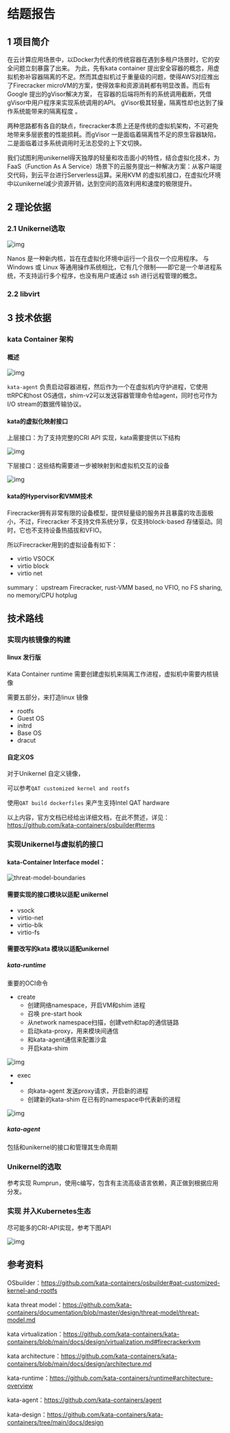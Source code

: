 # 结题报告
## 1 项目简介

在云计算应用场景中，以Docker为代表的传统容器在遇到多租户场景时，它的安全问题立刻暴露了出来。 为此，先有kata container 提出安全容器的概念，用虚拟机弥补容器隔离的不足。然而其虚拟机过于重量级的问题，使得AWS对应推出了Firecracker microVM的方案，使得效率和资源消耗都有明显改善。而后有Google 提出的gVisor解决方案， 在容器的后端将所有的系统调用截断，凭借gVisor中用户程序来实现系统调用的API。 gVisor极其轻量，隔离性却也达到了操作系统能带来的隔离程度 。

两种思路都有各自的缺点，firecracker本质上还是传统的虚拟机架构，不可避免地带来多层嵌套的性能损耗。而gVisor 一是面临着隔离性不足的原生容器缺陷，二是面临着过多系统调用时无法忍受的上下文切换。

我们试图利用unikernel得天独厚的轻量和攻击面小的特性，结合虚拟化技术，为FaaS（Function As A Service）场景下的云服务提出一种解决方案：从客户端提交代码，到云平台进行Serverless运算。采用KVM 的虚拟机接口，在虚拟化环境中以unikernel减少资源开销，达到空间的高效利用和速度的极限提升。

## 2 理论依据

### 2.1 Unikernel选取

 ![img](https://repository-images.githubusercontent.com/115159616/44eb1980-a6f4-11e9-9e7b-df7adf662967) 

Nanos 是一种新内核，旨在在虚拟化环境中运行一个且仅一个应用程序。 与 Windows 或 Linux 等通用操作系统相比，它有几个限制——即它是一个单进程系统，不支持运行多个程序，也没有用户或通过 ssh 进行远程管理的概念。

### 2.2 libvirt



## 3 技术依据

### kata Container 架构

#### 概述

![img](files/shimv2.png)

  `kata-agent` 负责启动容器进程，然后作为一个在虚拟机内守护进程，它使用ttRPC和host OS通信，shim-v2可以发送容器管理命令给agent，同时也可作为I/O stream的数据传输协议。

#### kata的虚拟化映射接口

上层接口：为了支持完整的CRI API 实现，kata需要提供以下结构

![img](files/api-to-construct.png)

下层接口：这些结构需要进一步被映射到和虚拟机交互的设备

![img](files/vm-concept-to-tech.png)

#### kata的Hypervisor和VMM技术

Firecracker拥有非常有限的设备模型，提供轻量级的服务并且暴露的攻击面极小，不过，Firecracker 不支持文件系统分享，仅支持block-based 存储驱动。同时，它也不支持设备热插拔和VFIO。

所以Firecracker用到的虚拟设备有如下：

- virtio VSOCK
- virtio block
- virtio net

summary： upstream Firecracker, rust-VMM based, no VFIO, no FS sharing, no memory/CPU hotplug 

## 技术路线

### 实现内核镜像的构建

#### linux 发行版

Kata Container runtime 需要创建虚拟机来隔离工作进程，虚拟机中需要内核镜像

需要五部分，来打造linux 镜像

- rootfs
- Guest OS
- initrd
- Base OS
- dracut

#### 自定义OS

对于Unikernel 自定义镜像，

可以参考`QAT customized kernel and rootfs`

使用`QAT build dockerfiles` 来产生支持Intel QAT hardware



以上内容，官方文档已经给出详细文档，在此不赘述，详见：https://github.com/kata-containers/osbuilder#terms

### 实现Unikernel与虚拟机的接口

#### kata-Container Interface model：

![threat-model-boundaries](files/threat-model-boundaries.png)

#### 需要实现的接口模块以适配 unikernel

- vsock 
- virtio-net
- virtio-blk
- virtio-fs

#### 需要改写的kata 模块以适配unikernel

##### kata-runtime

重要的OCI命令

- create
  - 创建网络namespace，开启VM和shim 进程
  - 召唤 pre-start hook
  - 从network namespace扫描，创建veth和tap的通信链路
  - 启动kata-proxy，用来模块间通信
  - 和kata-agent通信来配置沙盒
  - 开启kata-shim

![img](files/kata-oci-create.png)

- exec
- - 向kata-agent 发送proxy请求，开启新的进程
  - 创建新的kata-shim 在已有的namespace中代表新的进程

![img](files/kata-oci-exec.png)

##### kata-agent 

包括和unikernel的接口和管理其生命周期

### Unikernel的选取

参考实现 Rumprun，使用c编写，包含有主流高级语言依赖，真正做到根据应用分发。

### 实现 并入Kubernetes生态

尽可能多的CRI-API实现，参考下图API

![img](files/api-to-construct.png)

## 参考资料

OSbuilder：https://github.com/kata-containers/osbuilder#qat-customized-kernel-and-rootfs

kata threat model：https://github.com/kata-containers/documentation/blob/master/design/threat-model/threat-model.md

kata virtualization：https://github.com/kata-containers/kata-containers/blob/main/docs/design/virtualization.md#firecrackerkvm

kata architecture：https://github.com/kata-containers/kata-containers/blob/main/docs/design/architecture.md

kata-runtime：https://github.com/kata-containers/runtime#architecture-overview

kata-agent：https://github.com/kata-containers/agent

kata-design：https://github.com/kata-containers/kata-containers/tree/main/docs/design